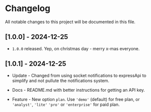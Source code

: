 # Changelog

All notable changes to this project will be documented in this file.

## [1.0.0] - 2024-12-25

- `1.0.0` released. Yep, on christmas day - merry x-mas everyone.

## [1.0.1] - 2024-12-25

- Update - Changed from using socket notifications to expressApi to simplify and not pullute the notifications system.

- Docs - README.md with better instructions for getting an API key.

- Feature - New option `plan`. Use `'demo'` (default) for free plan, or `'analyst'`, `'lite'` `'pro'` or `'enterprise'` for paid plan.
